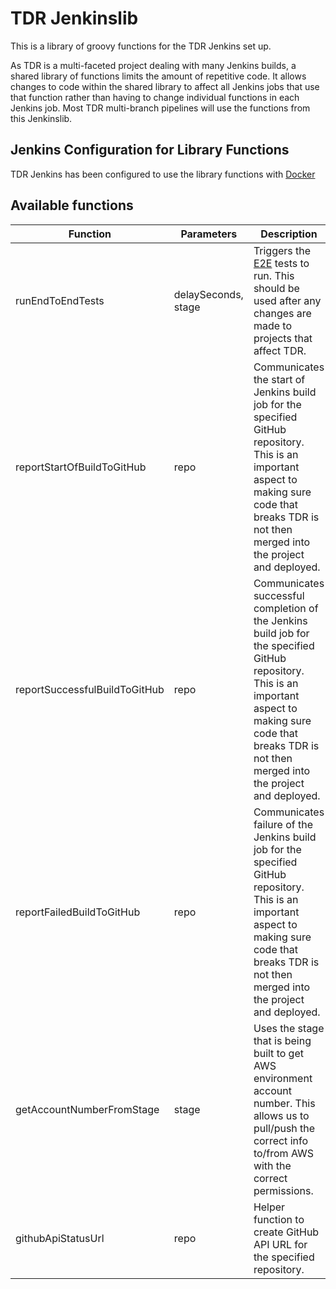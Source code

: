 # TDR Jenkinslib

This is a library of groovy functions for the TDR Jenkins set up.

As TDR is a multi-faceted project dealing with many Jenkins builds, a shared library of functions limits the amount of repetitive code.
It allows changes to code within the shared library to affect all Jenkins jobs that use that function rather than having to change individual functions in each Jenkins job.
Most TDR multi-branch pipelines will use the functions from this Jenkinslib.

## Jenkins Configuration for Library Functions

TDR Jenkins has been configured to use the library functions with [Docker](https://github.com/nationalarchives/tdr-jenkins)

## Available functions

| Function | Parameters | Description | Result | 
|---|---|---|---|
| runEndToEndTests | delaySeconds, stage  | Triggers the [E2E](https://github.com/nationalarchives/tdr-e2e-tests) tests to run. This should be used after any changes are made to projects that affect TDR.  | No output, triggers the E2E Jenkins job.  |
| reportStartOfBuildToGitHub  | repo | Communicates the start of Jenkins build job for the specified GitHub repository. This is an important aspect to making sure code that breaks TDR is not then merged into the project and deployed.  | POSTs build info to the GitHub API  |
| reportSuccessfulBuildToGitHub| repo | Communicates successful completion of the Jenkins build job for the specified GitHub repository. This is an important aspect to making sure code that breaks TDR is not then merged into the project and deployed.  | POSTs build info to the GitHub API  |
| reportFailedBuildToGitHub| repo | Communicates failure of the Jenkins build job for the specified GitHub repository. This is an important aspect to making sure code that breaks TDR is not then merged into the project and deployed.  | POSTs build info to the GitHub API  |
| getAccountNumberFromStage| stage | Uses the stage that is being built to get AWS environment account number. This allows us to pull/push the correct info to/from AWS with the correct permissions. | AWS environment account number |
| githubApiStatusUrl| repo | Helper function to create GitHub API URL for the specified repository. | returns GitHub repository API URL |
